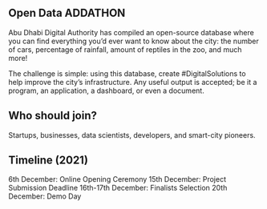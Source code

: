 ## Open Data ADDATHON
Abu Dhabi Digital Authority has compiled an open-source database where you can find everything you’d ever want to know about the city: the number of cars, percentage of rainfall, amount of reptiles in the zoo, and much more! 

The challenge is simple: using this database, create #DigitalSolutions to help improve the city’s infrastructure. Any useful output is accepted; be it a program, an application, a dashboard, or even a document. 


## Who should join?
Startups, businesses, data scientists, developers, and smart-city pioneers.

## Timeline (2021)
6th December: Online Opening Ceremony
15th December: Project Submission Deadline
16th-17th December:	Finalists Selection
20th December: Demo Day
